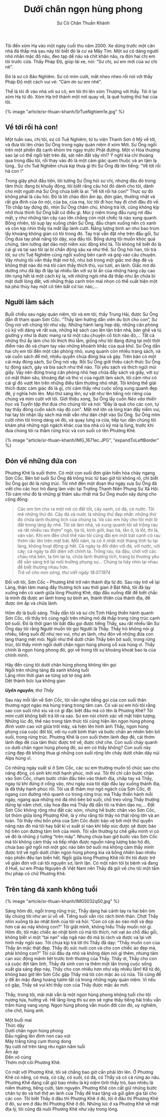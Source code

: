 ﻿---
title: Dưới chân ngọn hùng phong
author: Sư Cô Chân Thuần Khánh
---

Tôi đến xóm Hạ vào một ngày cuối thu năm 2000. Xe dừng trước một căn nhà đá thấp mà sau này tôi biết đó là cư xá Mây Tím. Một sư cô dáng người nhỏ nhắn mặc đồ nâu, đeo tạp dề nâu và chít khăn nâu, ra đón hai chị em tôi trước cửa. Thầy Pháp Độ, giúp lái xe, nói: “Sư chị, sư em mới của sư chị nè”.

Đó là sư cô Bảo Nghiêm. Sư cô mỉm cười, mắt nheo nheo rồi nói với thầy Pháp Độ một cách vui vẻ: “Cám ơn sư em nhé”.

Thế là tôi đi vào nhà với sư cô, em tôi thì lên xóm Thượng với thầy. Tôi ở lại xóm Hạ từ đó. Xóm Hạ trở thành một nơi quay về, là quê hương thứ hai của tôi.

{% image "article/sr-thuan-khanh/SrTueNghiem1e.jpg" %}

## Về tới rồi hả con!

Một tuần sau, chị tôi, sư cô Tuệ Nghiêm, từ tu viện Thanh Sơn ở Mỹ về tới, và đưa tôi lên chào Sư Ông trong ngày quán niệm ở xóm Mới. Sư Ông ngồi trên một phiến đá cạnh khóm tre ngay trước Phật đường. Một vị Hòa thượng sao lại có thể ngồi bệt trên đá, sát nền đất vậy nhỉ? Ý nghĩ kia chỉ thoáng qua trong đầu tôi, rồi thay vào đó là một cảm giác quen thuộc và an tâm lạ lùng.. Sư chị Tuệ Nghiêm chưa kịp thưa gì thì Sư Ông đã lên tiếng: “Về tới rồi hả con !”

Trong giây phút đầu tiên, tôi tưởng Sư Ông hỏi sư chị, nhưng đâu đó trong tâm thức đang bị khuấy động, tôi biết rằng câu hỏi đó dành cho tôi, dành cho một người  mà Sư Ông chưa biết là ai: “Về tới rồi hả con!” Thực sự đó không phải là câu hỏi. Đó là lời chào đón ấm áp, đơn giản, thường nhật và rất gia đình của ôn nội, của ba, của mạ, lúc tôi đi học hay đi chơi đâu đó về. Tôi chắp tay đứng đó, nhìn Sư Ông chăm chú, không trả lời, cũng không kịp nhớ thưa thỉnh Sư Ông bất cứ điều gì. Mọi ý niệm trong đầu rụng rơi đâu mất, y như những tán cây cao lớn chẳng còn một chiếc lá nào xung quanh. Bỗng nhiên, tôi sụp lạy xuống chân Sư Ông, đầu chạm xuống nền cỏ xanh và còn kịp nhìn thấy tia mắt lấp lánh cười. Năng lượng bình an như bao trùm lấy khoảng không gian có tôi trong đó. Tay trái vẫn đặt nhẹ trên đầu gối, Sư Ông đưa tay phải nâng tôi dậy, xoa đầu tôi. Bỗng dưng tôi muốn khóc quá chừng, tâm tưởng dạt dào một niềm xúc động khó tả. Tôi không hề biết đó là cái gì và tại sao tôi lại bị chấn động sâu xa như thế. Sư Ông hỏi han, tôi trả lời, sư chị Tuệ Nghiêm cũng ngồi xuống bên cạnh và góp vào câu chuyện. Vậy nhưng tôi vẫn thấy thật mơ hồ, như bơi trong một giấc mơ đẹp đẽ và không thật nào đó mà tôi cảm thấy thích thú, vui tươi, an lành. Giấc mơ đó dường như đã lặp đi lặp lại nhiều lần với sự bí ẩn của những hàng cây cao lớn rụng hết lá một cách kỳ lạ, với những ngôi nhà đá thấp như ẩn chứa bí mật dưới lòng đất, với những tháp canh tròn mái nhọn có thể xuất hiện một bà phù thủy hay một cô tiên bất cứ lúc nào,…

## Người làm sách

Buổi chiều sau ngày quán niệm, tôi và em tôi, thầy Trung Hải, được Sư Ông dẫn đi tham quan Sơn Cốc. “Thầy làm hướng dẫn viên du lịch cho con”, Sư Ông nói với chúng tôi như vậy. Những hành lang hẹp dài, những căn phòng cũ kỹ với dáng vẻ rất xưa, những kệ sách cao lên tận trần nhà, bàn ghế và tủ giường y như là được mang ra từ một câu chuyện cổ tích nào đó,… Tất cả những thứ ấy làm cho tôi thích thú lắm, giống như tôi đang đứng tại một thời điểm nào đó và chạm tay vào những khoảnh khắc của quá khứ. Sư Ông dẫn hai chị em tôi đến một căn phòng nhỏ, xung quanh còn nhiều trang sách, và vài cuốn sách để mở, nhiều quyển chưa đóng bìa và gáy. Trên bàn có  một cái máy đóng sách, Sư Ông nói vậy. Rồi Sư Ông giới thiệu cách thức Sư Ông tự đóng sách, gáy và bìa sách như thế nào. Tôi yêu sách và thích ngửi mùi giấy. Vậy nên đứng trong căn phòng nhỏ hẹp chứa đầy sách và giấy, với sự có mặt thâm sâu, khoáng đạt và thú vị của người làm sách, tôi cảm như có cái gì đó vượt lên trên những điều tầm thường nhỏ nhặt. Tôi không thể giải thích được cảm giác đó là gì, chỉ cảm thấy như cuộc sống xung quanh đẹp đẽ, ý nghĩa hơn lên. Mọi thứ sáng lên, sự vật như lên tiếng nói riêng của chúng và mỉm cười với tôi. Giới thiệu xong, Sư Ông lấy cuốn *Nẻo vào thiền học* và *Tuyển tập thơ* đưa cho chúng tôi và nói: “Đây là quà cho các con, tự tay thầy đóng cuốn sách này đó con”*.* Mắt mở lớn và lòng tràn đầy niềm vui, hai tay tôi nhận lấy sách mà mắt vẫn như dán chặt vào Sư Ông. Sư Ông mỉm cười nhìn tôi trong dáng vẻ đó, và quay lưng ra cửa, tiếp tục dẫn chúng tôi khám phá những ngõ ngách khác của tòa nhà cũ kỹ mà lạ lùng, trước khi đưa chúng tôi ra thăm rừng trúc và con suối có tên Phương Khê.

{% image "article/sr-thuan-khanh/IMG_1671ec.JPG", "expandToLeftBorder" %}

## Đón về những đứa con

Phương Khê là suối thơm. Có một con suối đơn giản hiền hòa chảy ngang Sơn Cốc. Bên bờ suối Sư Ông đã trồng trúc từ bao giờ tôi không rõ, chỉ biết Sư Ông gọi đó là *rừng trúc*. Tôi nhớ đến một đoạn thư ngày xưa Sư Ông đã viết cho các học trò đang làm việc tại Trường Thanh Niên Phụng Sự Xã Hội. Tôi cảm như đó là những gì thâm sâu nhất mà Sư Ông muốn xây dựng cho cộng đồng:

> Các em tìm cho ra một nơi có đất tốt, cây xanh, có đá, có nước. Tôi mê những thứ đó. Cây đá và nước là những thứ đẹp nhất: những thứ đó chữa lành thương tích của chúng ta. Và các em hãy cho tôi một lô đất trong làng ấy nhé. Tôi sẽ làm nhà, và xung quanh tôi sẽ trồng rau và rất nhiều rau thơm” ngò, tía tô, kinh giới, bạc hà, tần ô, lá lốt, thì là, vân vân. Khi em đến chơi thế nào tôi cũng đãi em một bát canh có rau thơm rắc lên trên mặt bát. Mỗi năm, ta có ít nhất một tháng tĩnh tu tại làng, không hoạt động gì hết. Cả ngày ta đối diện với đá, với nước, với cây; cả ngày ta đối diện với chính ta. Trồng rau, tỉa đậu, chơi với các cháu nhà bên, ta tìm lại ta, chữa lành thương tích, trang bị thương yêu để sẵn sàng trở lại môi trường phụng sự… Chúng ta hãy nhìn lại nhau để biết thương nhau hơn.<cite style="display: block;"><i>Trả về cho non sông</i>, thư viết ngày 18.07.1974</cite>

Đối với tôi, Sơn Cốc – Phương khê trở nên thánh địa từ đó. Sau này trở về lại Làng, thân tâm mang đầy thương tích sau thời gian ở Bát Nhã, tôi đã lạy xuống nền cỏ xanh giữa lòng Phương Khê, dập đầu xuống đất để biết chắc là mình đã được an lành trong sự bình an, thánh thiện của thánh địa, để được ôm ấp và chữa lành.

Hôm đó là buổi sáng. Thầy dẫn tôi và sư chị Tịnh Hằng thiền hành quanh Sơn Cốc, rồi thầy trò cùng ngồi trên những mô đá thấp trong rừng trúc cạnh bờ suối. Đó là thời gian tôi bắt đầu gọi được tiếng Thầy, sau rất nhiều lần Sư Ông dạy tôi rằng Người muốn tôi gọi Người là Thầy. Thầy trò không nói gì nhiều, tiếng suối đổ như reo vui, như an lành, như đón về những đứa con lang thang mệt mỏi. Ngồi như thế dưới chân Thầy bên bờ suối, trong rừng trúc, tôi thấy mình ngồi dưới chân ngọn hùng phong cổ xưa hùng vĩ. Thầy chính là ngọn hùng phong đó, gọi về trong tôi sự khoảng khoát bao la của chính mình.

<div class="verse" id="verse-uyen-nguyen"><p>Hãy đến cùng tôi dưới chân hùng phong không tên gọi<br/>
Ngồi trên những tảng đá xanh không tuổi<br/>
Lặng nhìn thời gian se từng sợi tơ óng ánh<br/>
Dệt thành bức lụa không gian</p><cite><b>Uyên nguyên</b>, thơ Thầy</cite></div>

Sau này mỗi lần về Sơn Cốc, tôi vẫn nghe tiếng gọi của con suối thân thương ngọt ngào mà hùng tráng trong tâm can. Có vài sư em hỏi tôi rằng sao con suối nhỏ xíu và có gì đặc biệt đâu mà có tên là Phương Khê? Tôi mỉm cười không biết trả lời ra sao. Sư em nói chính xác về mặt hiện tượng. Những lúc đó, thế nào trong tâm thức tôi cũng hiện lên ngọn hùng phong đỉnh vươn cao vút giữa trời mây, và hiện lên hình ảnh Thầy, ngọn hùng phong của cuộc đời tôi, với nụ cười bình thản và bước chân an nhiên bên bờ suối, trong rừng trúc. Phương Khê là con suối thơm lành đẹp đẽ, cái thơm lành đẹp đẽ của tâm thức được trở về, được chở che. Con suối chảy quanh co dưới chân ngọn hùng phong đó, sư em có thấy không? Con suối này cũng đẹp đẽ không thua gì những con suối rộng lớn chảy dưới chân dãy núi Alps hùng vĩ. 

Có những ngày xuất sĩ ở Sơn Cốc, các sư em thường muốn tổ chức sao cho  năng động, có sinh khí mới hạnh phúc, mới vui. Tôi thì chỉ cần bước chân vào Sơn Cốc, chạm bước chân đầu tiên vào thánh địa, chắp tay xá Thầy, ngay từ khi đứng ở cổng vào, như ngày xưa tôi dập đầu lạy xuống thánh địa, là đã thấy hạnh phúc rồi. Tôi ưa đi thăm mọi ngõ ngách của Sơn Cốc, đi ngang con đường nhỏ quanh co trong rừng trúc mà Thầy thiền hành mỗi ngày, ngang qua những mô đá nhỏ bên bờ suối, chỗ treo võng Thầy thường dừng lại nằm chơi, cây hoa đào mà Thầy đã dẫn tôi ra thăm dạo nọ,… Đất Sơn Cốc không rộng như đất các xóm, nhưng hễ bước chân vào Sơn Cốc, lọt thỏm giữa lòng Phương Khê, là y như rằng tôi thấy nó thật rộng lớn và an toàn. Tôi thấy như bốn phía của Sơn Cốc được bảo vệ bởi một thứ quyền năng nào đó mà tôi hay bất kì vị xuất sĩ nào khi tiếp xúc được sẽ được bảo hộ trên con đường tâm linh của mình. Tôi vẫn thường tự chế giễu mình vì có vẻ đó là những ý tưởng “trên mây”. Nhưng chưa bao giờ bước vào Sơn Cốc mà tôi không cảm thấy và tiếp nhận được nguồn năng lượng bảo hộ đó, chưa bao giờ ngồi nơi một góc nào bên bờ suối mà không cảm thấy mình được trở về ngồi dưới chân ngọn hùng phong kia và bỗng nhiên bao nhiêu não phiền đều tan biến hết. Ngồi giữa lòng Phương Khê rồi thì tôi được trở về giản đơn với cái tôi nguyên sơ, lành lặn. Có một năm tôi bị bệnh và đang ở Huế,  sư em Pháp Nguyện đi Việt Nam nên Thầy đã gửi về cho tôi một tấm thư pháp có chữ Phương Khê.

## Trên tảng đá xanh không tuổi

{% image "article/sr-thuan-khanh/IMG5032q50.jpg" %}

Sáng hôm đó, ngồi trong rừng trúc, Thầy dang hai cánh tay ra hai bên ôm lấy chúng tôi như an ủi vỗ về. Tiếng suối vẫn róc rách bình thản. Chợt Thầy nhìn xuống tà áo nhật bình của tôi và hỏi: “Con có cái áo nào mới và đẹp hơn cái áo này không con?” Tôi giật mình, không hiểu Thầy muốn nói gì. Hôm đó, tôi mặc chiếc áo nhật bình cũ mà tôi thích, nơi vạt áo chỗ đầu gối, không biết vì một “tai nạn” vấp ngã nào đó mà bị rách và được vá lại với hình mấy ngôi sao. Tôi chưa kịp trả lời thì Thầy đã dạy: “Thầy muốn con của Thầy ăn mặc thật đẹp. Thầy đủ sức nuôi con và cho con chiếc áo đẹp mà, phải không con?” Tôi cúi đầu dạ nhỏ và không dám nói gì thêm, nhưng tâm can xúc động mãnh liệt trước tình thương của Thầy. Thầy ơi, Thầy cho con cả cuộc đời tâm linh, Thầy đã sinh con ra thêm một lần trong cuộc sống xuất gia sáng đẹp này, Thầy cho con nhiều hơn như vậy nhiều lắm! Kể từ đó, không bao giờ lên Sơn Cốc gặp Thầy mà tôi còn mặc áo cũ nữa. Tôi cũng để ý để ăn mặc đàng hoàng tươm tất cả trong những ngày quán niệm. Vì nếu có gặp, Thầy sẽ vui khi thấy con của Thầy được mặc áo mới.

Thầy, trong tôi, mãi mãi vẫn là một ngọn hùng phong không tuổi cho tôi nương tựa, hướng về. Hễ lắng lòng thì sư em sẽ nghe thấy tiếng hải triều vẫn trầm hùng vang vọng. Ngọn hùng phong vẫn muôn đời còn đó, uy nghiêm, che chở, hùng anh.

<div class="verse"><p>Một buổi mai<br/>
Thức dậy<br/>
Dưới chân ngọn hùng phong<br/>
Đầu ngẩng lên đỉnh non cao vút<br/>
Mây trắng từng cụm thong dong<br/>
Nụ cười nở trên tảng rêu ngàn năm tuổi<br/>
Ấm áp<br/>
Đến vô cùng<br/>
Thơm một cõi Phương Khê.</p></div>

Có mặt với Phương Khê, tôi sẽ chẳng bao giờ cần phải lớn lên. Ở Phương Khê có nắng, có mưa, có cây, có suối, có đá, có Thầy và có cả rừng áo nâu. Phương Khê đang cất giữ bao nhiêu là kỷ niệm tình thầy trò, bao nhiêu là niềm thương, tiếng cười, tâm nguyện. Phương Khê còn cất giữ những bước chân tự do và hơi thở an lành của Thầy để trao tặng và gửi gắm gia tài cho các con. Tôi biết Thầy ở đâu thì Phương Khê ở đó, tôi ở đâu thì Phương Khê ở đó, sư em ở đâu thì Phương Khê ở đó. Những lúc ở xa Phương Khê về mặt địa lý, tôi cũng đã nuôi Phương Khê như vậy trong lòng.
